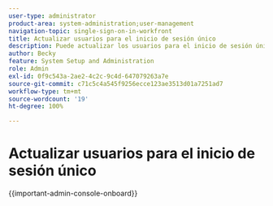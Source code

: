 ```yaml
---
user-type: administrator
product-area: system-administration;user-management
navigation-topic: single-sign-on-in-workfront
title: Actualizar usuarios para el inicio de sesión único
description: Puede actualizar los usuarios para el inicio de sesión único en Workfront.
author: Becky
feature: System Setup and Administration
role: Admin
exl-id: 0f9c543a-2ae2-4c2c-9c4d-647079263a7e
source-git-commit: c71c5c4a545f9256ecce123ae3513d01a7251ad7
workflow-type: tm+mt
source-wordcount: '19'
ht-degree: 100%

---
```


# Actualizar usuarios para el inicio de sesión único

<!-- Audited: 1/2024 -->

{{important-admin-console-onboard}}

<!--REMOVE ME MARCH 2026-->

<!--When single sign-on (SSO) is enabled in your Adobe Workfront instance, your users can log into Workfront with their SSO credentials.

If you have an existing system that is already populated with users associated with SSO credentials, you can import the users' IDs into Workfront by importing a comma-separated values (CSV) file into Workfront.

For more information about integrating Workfront with an SSO system, see [Overview of single sign-on in Adobe Workfront](../../../administration-and-setup/add-users/single-sign-on/sso-in-workfront.md).


## Access requirements

+++ Expand to view access requirements for the functionality in this article.

You must have the following access to perform the steps in this article: 

<table style="table-layout:auto"> 
 <col> 
 <col> 
 <tbody> 
  <tr> 
   <td role="rowheader">Adobe Workfront plan</td> 
   <td>Any</td> 
  </tr> 
  <tr> 
   <td role="rowheader">Adobe Workfront license</td> 
   <td><p>New: Standard</p><p>Or</p><p>Current: Plan</p></td> 
  </tr> 
  <tr> 
   <td role="rowheader">Access level configurations</td> 
   <td> <p>You must be a Workfront administrator.</p>  </td> 
  </tr> 
 </tbody> 
</table>

For more detail about the information in this table, see [Access requirements in Workfront documentation](/help/quicksilver/administration-and-setup/add-users/access-levels-and-object-permissions/access-level-requirements-in-documentation.md).

+++

## SSO usernames

Depending on what SSO solution you use, the username in your SSO environment can be called any of the following:

* SSO Username
* Federation ID 
* Federation Username

Regardless of what the username is called in your SSO environment, the value of the field is stored in the SSO Username field, on the User object.

In order for your users to be able to use their SSO credentials to log in to Workfront, you must update their profile to include their SSO Username, in addition to their Workfront username.

As a Workfront administrator, you can bulk update the SSO Username field for your Workfront users by importing a list of usernames into Workfront. This list must:

* Contain the Workfront User ID (GUID) as well as the corresponding SSO Username for each user
* Be saved as a CSV or a TSV file. 

This process either updates existing SSO Usernames in Workfront, or adds a new SSO Username, if one is missing for users.

## Prepare the import file {#prepare-the-import-file}

You can start preparing your import file by building a report of all users in Workfront that must have their SSO Username fields updated.

1. Build a user report in Workfront.

   For instructions on building user reports in Workfront, see [Create a custom report](../../../reports-and-dashboards/reports/creating-and-managing-reports/create-custom-report.md). 

1. Select the following fields in your report:

   |Field|Explanation|
   |---|---|
   | Name |The full name of the Workfront user. |
   | ID |The ID is the Workfront alphanumeric GUID. |
   | SSO Username |Adding the SSO Username field to ensures that are no usernames you are overwriting with your import. This field should be blank for all users, if your users have not yet been updated for SSO. |

   ![Users with SSO username but no access](assets/users-with-sso-username-and-no-sso-access-only-field.png)

1. Save the report. 
1. Click **Export** at the top of the report and export the report to Excel. 
1. Open the exported Excel file, and add your SSO Usernames for each user in the report in the SSO Username column.

   >[!IMPORTANT]
   >
   >SSO usernames are case-sensitive.

1. Delete all columns in the Excel file, except  the **ID** and the **SSO Username** columns. 

1. Delete the column headers and ensure there are no blank rows at the top of the report.

   The file you are using for updating your Workfront users with the SSO usernames **must** contain just 2 columns, in this order:

   * The first column must display the Workfront user ID (the user GUID as found in Workfront).
   * The second column must contain the SSO Username, as it displays in your SSO system.
   * The columns must have no headers, and there must not be any empty rows at the top of the list of names.

     ![Update users CSV](assets/update-users-for-sso-csv-file-for-import.png)

1. Save the report as a CSV or TSV file on your computer.

## Update your users for SSO {#update-your-users-for-sso}

The process of updating users for SSO either adds the SSO Username field to your Workfront users if one is not present, or updates the value in that field if there is a value already associated with the users.

{{step-1-to-setup}}

1. Click **System**, then select **Update Users For SSO**.

1. Click **Choose File** to browse for the file you prepared.

   For more information about how to prepare this file, see [Prepare the import file](#prepare-the-import-file).

1. Select the file from where it is saved on your computer, then click **Open**.

   This inserts the SSO credentials to Workfront, enabling all users to log in to Workfront using their SSO credentials.

   The **Only Allow `<SSO Configuration>` Authentication** setting is enabled for all users included in the CSV. This ensures that users must log in through SSO.

## Verify SSO against your users' Workfront usernames

For instructions on building a user report containing SSO Username information, see [Prepare the import file](#prepare-the-import-file).

1. Run a user report containing SSO Username information.

   Notice that the SSO Username column is populated for each user.

1. Ensure that the values for the SSO Username column match the SSO Username on your SSO server.
1. If the SSO Username column is blank, update your users' SSO Usernames.

   ![Users with SSO field](assets/users-with-sso-field-updated.png)

   For instructions on updating your users for SSO, see [Update your users for SSO](#update-your-users-for-sso).-->
